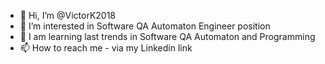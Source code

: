 - 👋 Hi, I’m @VictorK2018
- 👀 I’m interested in Software QA Automaton Engineer position 
- 🌱 I am learning last trends in Software QA Automaton and Programming
- 📫 How to reach me - via my Linkedin link

<!---
VictorK2018/VictorK2018 is a ✨ special ✨ repository because its `README.md` (this file) appears on your GitHub profile.
You can click the Preview link to take a look at your changes.
--->
